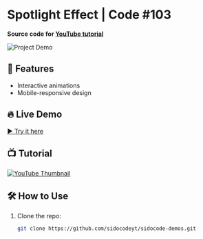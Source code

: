 # Spotlight Effect | Code #103  
**Source code for [YouTube tutorial](YOUR_VIDEO_URL)**  

![Project Demo](screenshot.gif) 

## 🚀 Features  
- Interactive animations
- Mobile-responsive design 

## 🔥 Live Demo  
[▶️ Try it here](https://sidocodeyt.github.io/sidocode-demos/code-103/spotlight-effect/)  

## 📺 Tutorial  
[![YouTube Thumbnail](https://img.youtube.com/vi/YOUR_VIDEO_ID/0.jpg)](https://www.youtube.com/watch?v=YOUR_VIDEO_ID)

## 🛠️ How to Use  
1. Clone the repo:  
   ```bash  
   git clone https://github.com/sidocodeyt/sidocode-demos.git  